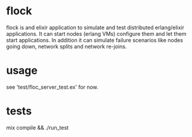 flock
=====

flock is and elixir application to simulate and test distributed erlang/elixir applications.
It can start nodes (erlang VMs) configure them and let them start applications.
In addition it can simulate failure scenarios like nodes going down, network splits and network re-joins.

# usage
see 'test/floc_server_test.ex' for now.

# tests
mix compile && ./run_test
